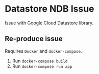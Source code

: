 # Datastore NDB Issue

Issue with Google Cloud Datastore library.

## Re-produce issue

Requires `Docker` and `docker-compose`.

 1. Run `docker-compose build`
 2. Run `docker-compose run app`
